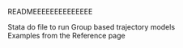 READMEEEEEEEEEEEEEE

Stata do file to run Group based trajectory models <br/>
Examples from the Reference page


